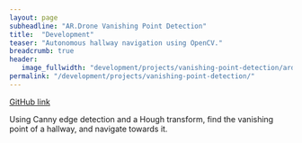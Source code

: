 ```yaml
---
layout: page
subheadline: "AR.Drone Vanishing Point Detection"
title:  "Development"
teaser: "Autonomous hallway navigation using OpenCV."
breadcrumb: true
header:
   image_fullwidth: "development/projects/vanishing-point-detection/ardrone_01.png"
permalink: "/development/projects/vanishing-point-detection/"
---
```


[GitHub link](https://github.com/SZanlongo/python-ardrone)

Using Canny edge detection and a Hough transform, find the vanishing point of a hallway, and navigate towards it.
